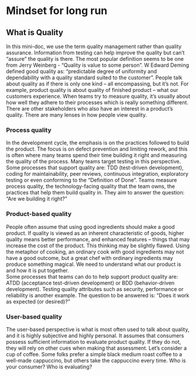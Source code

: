 # Mindset for long run 
## What is Quality 
In this mini-doc, we use the term quality management rather than quality assurance. Information from testing can help improve the quality but can’t “assure” the quality is there. The most popular definition seems to be one from Jerry Weinberg - “Quality is value to some person”. W Edward Deming defined good quality as: “predictable degree of uniformity and dependability with a quality standard suited to the customer”. People talk about quality as if there is only one kind – all encompassing, but it’s not. For example, product quality is about quality of finished product – what our customers experience. When teams try to measure quality, it’s usually about how well they adhere to their processes which is really something different. There are other stakeholders who also have an interest in a product’s quality. There are many lenses in how people view quality.  
### Process quality  
In the development cycle, the emphasis is on the practices followed to build the product. The focus is on defect prevention and limiting rework, and this is often where many teams spend their time building it right and measuring the quality of the process. Many teams target testing in this perspective.  
Some processes that support quality are: TDD (test-driven development), coding for maintainability, peer reviews, continuous integration, exploratory testing or even conforming to the “Definition of Done”. Teams measure process quality, the technology-facing quality that the team owns, the practices that help them build quality in. They aim to answer the question: “Are we building it right?” 
### Product-based quality  
People often assume that using good ingredients should make a good product. If quality is viewed as an inherent characteristic of goods, higher quality means better performance, and enhanced features – things that may increase the cost of the product. This thinking may be slightly flawed. Using the metaphor of cooking, an ordinary cook with good ingredients may not have a good outcome, but a great chef with ordinary ingredients may produce something magical. We need to understand what our product is and how it is put together.  
Some processes that teams can do to help support product quality are: ATDD (acceptance test-driven development) or BDD (behavior-driven development). Testing quality attributes such as security, performance or reliability is another example. The question to be answered is: “Does it work as expected (or desired)?” 
### User-based quality  
The user-based perspective is what is most often used to talk about quality, and it is highly subjective and highly personal. 
 It assumes that consumers possess sufficient information to evaluate product quality. If they do not, they will rely on other cues when making that assessment. Let’s consider a cup of coffee. Some folks prefer a simple black medium roast coffee to a well-made cappuccino, but others take the cappuccino every time. Who is your consumer? Who is evaluating? 


